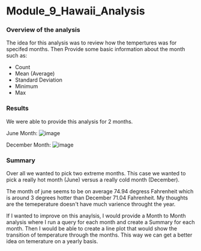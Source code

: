 # Module_9_Hawaii_Analysis
### Overview of the analysis
The idea for this analysis was to review how the tempertures was for specifed months. 
Then Provide some basic information about the month such as:
- Count
- Mean (Average)
- Standard Deviation
- Minimum
- Max

### Results

We were able to provide this analysis for 2 months.

June Month:
![image](https://user-images.githubusercontent.com/47649575/137596714-7f6a8378-040e-4560-9d6d-2c96ccfacb49.png)

December Month: 
![image](https://user-images.githubusercontent.com/47649575/137596726-797f61e9-43bd-4e0c-8886-099a5fe7bc8d.png)


### Summary

Over all we wanted to pick two extreme months. This case we wanted to pick a really hot month (June) versus a really cold month (December).

The month of june seems to be on average 74.94 degress Fahrenheit which is around 3 degrees hotter than December 71.04 Fahrenheit.
My thoughts are the temeperature doesn't have much varience throught the year.

If I wanted to improve on this anaylsis, I would provide a Month to Month analysis where I run a query for each month and create a Summary for each month.
Then I would be able to create a line plot that would show the transition of temperature through the months.
This way we can get a better idea on temerature on a yearly basis.
